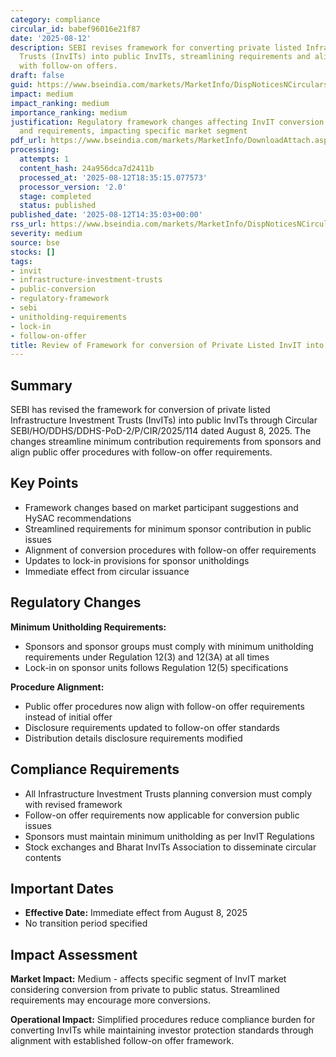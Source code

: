 ```yaml
---
category: compliance
circular_id: babef96016e21f87
date: '2025-08-12'
description: SEBI revises framework for converting private listed Infrastructure Investment
  Trusts (InvITs) into public InvITs, streamlining requirements and aligning procedures
  with follow-on offers.
draft: false
guid: https://www.bseindia.com/markets/MarketInfo/DispNoticesNCirculars.aspx?Noticeid={603D8BE0-93B7-44C4-993D-7BDEC692651F}&noticeno=20250812-39&dt=08/12/2025&icount=39&totcount=50&flag=0
impact: medium
impact_ranking: medium
importance_ranking: medium
justification: Regulatory framework changes affecting InvIT conversion procedures
  and requirements, impacting specific market segment
pdf_url: https://www.bseindia.com/markets/MarketInfo/DownloadAttach.aspx?id=20250812-39&attachedId=3dfae8c2-dba4-4fb4-a7ff-3f1df7faeeff
processing:
  attempts: 1
  content_hash: 24a956dca7d2411b
  processed_at: '2025-08-12T18:35:15.077573'
  processor_version: '2.0'
  stage: completed
  status: published
published_date: '2025-08-12T14:35:03+00:00'
rss_url: https://www.bseindia.com/markets/MarketInfo/DispNoticesNCirculars.aspx?Noticeid={603D8BE0-93B7-44C4-993D-7BDEC692651F}&noticeno=20250812-39&dt=08/12/2025&icount=39&totcount=50&flag=0
severity: medium
source: bse
stocks: []
tags:
- invit
- infrastructure-investment-trusts
- public-conversion
- regulatory-framework
- sebi
- unitholding-requirements
- lock-in
- follow-on-offer
title: Review of Framework for conversion of Private Listed InvIT into Public InvIT
---
```


## Summary

SEBI has revised the framework for conversion of private listed Infrastructure Investment Trusts (InvITs) into public InvITs through Circular SEBI/HO/DDHS/DDHS-PoD-2/P/CIR/2025/114 dated August 8, 2025. The changes streamline minimum contribution requirements from sponsors and align public offer procedures with follow-on offer requirements.

## Key Points

- Framework changes based on market participant suggestions and HySAC recommendations
- Streamlined requirements for minimum sponsor contribution in public issues
- Alignment of conversion procedures with follow-on offer requirements
- Updates to lock-in provisions for sponsor unitholdings
- Immediate effect from circular issuance

## Regulatory Changes

**Minimum Unitholding Requirements:**
- Sponsors and sponsor groups must comply with minimum unitholding requirements under Regulation 12(3) and 12(3A) at all times
- Lock-in on sponsor units follows Regulation 12(5) specifications

**Procedure Alignment:**
- Public offer procedures now align with follow-on offer requirements instead of initial offer
- Disclosure requirements updated to follow-on offer standards
- Distribution details disclosure requirements modified

## Compliance Requirements

- All Infrastructure Investment Trusts planning conversion must comply with revised framework
- Follow-on offer requirements now applicable for conversion public issues
- Sponsors must maintain minimum unitholding as per InvIT Regulations
- Stock exchanges and Bharat InvITs Association to disseminate circular contents

## Important Dates

- **Effective Date:** Immediate effect from August 8, 2025
- No transition period specified

## Impact Assessment

**Market Impact:** Medium - affects specific segment of InvIT market considering conversion from private to public status. Streamlined requirements may encourage more conversions.

**Operational Impact:** Simplified procedures reduce compliance burden for converting InvITs while maintaining investor protection standards through alignment with established follow-on offer framework.